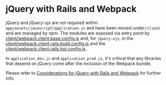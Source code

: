 # jQuery with Rails and Webpack

jQuery and jQuery-ujs are not required within `app/assets/javascript/application.js` and have been moved under`/client` and are managed by npm. The modules are exposed via entry point by [client/webpack.client.base.config.js](client/webpack.client.base.config.js) and, for `jquery-ujs`, in the [client/webpack.client.rails.build.config.js](client/webpack.client.rails.build.config.js) and the [client/webpack.client.rails.hot.config.js](client/webpack.client.rails.hot.config.js).

In `application_dev.js` and `application_prod.js`, it's critical that any libraries that depend on jQuery come after the inclusion
of the Webpack bundle.

Please refer to [Considerations for jQuery with Rails and Webpack](http://forum.shakacode.com/t/considerations-for-jquery-with-rails-and-webpack/344) for further info.

